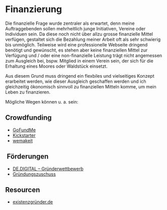# Finanzierung

Die finanzielle Frage wurde zentraler als erwartet, denn meine Auftraggebenden sollen mehrheitlich junge Initiativen, Vereine oder Individuen sein. Da diese noch nicht über allzu grosse finanzielle Mittel verfügen, gestaltet sich die Bezahlung meiner Arbeit oft als sehr schwierig bis unmöglich. Teilweise wird eine professionelle Webseite dringend benötigt und gewünscht, es stehen aber keine finanziellen Mittel zur Verfügung und  / oder eine non-finanzielle Leistung trägt nicht angemessen zum Ausgleich bei, bspw. Mitglied in einem Verein sein, der sich für die Erhaltung eines Moores oder Waldstück einsetzt.

Aus diesem Grund muss dringend ein flexbiles und vielseitiges Konzept erarbeitet werden, wie dieser Ausgleich geschaffen werden und ich gleichzeitig ökonomisch sinnvoll zu finanziellen Mitteln komme, um mein Leben zu finanzieren.

Mögliche Wegen können u. a. sein:

## Crowdfunding

- [GoFundMe](https://www.gofundme.com/)
- [Kickstarter](https://www.kickstarter.com/)
- [wemakeit](https://wemakeit.com/)

##  Förderungen

- [DE.DIGITAL – Gründerwettbewerb](https://www.de.digital/DIGITAL/Navigation/DE/Gruenderwettbewerb/gruenderwettbewerb.html)
- [Gründungszuschuss](https://www.arbeitsagentur.de/arbeitslos-arbeit-finden/arbeitslosengeld/gruendungszuschuss-beantragen)

## Resourcen

- [existenzgründer.de](https://www.existenzgruender.de/DE/Gruendung-vorbereiten/Gruendung-im-Ueberblick/inhalt.html)
